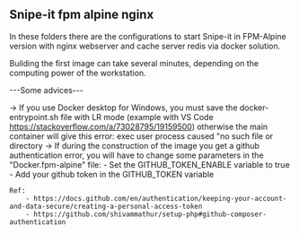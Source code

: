 <h2>Snipe-it fpm alpine nginx</h2>

In these folders there are the configurations to start Snipe-it in FPM-Alpine version with nginx webserver and cache server redis via docker solution.

Building the first image can take several minutes, depending on the computing power of the workstation.

---Some advices---

-> If you use Docker desktop for Windows, you must save the docker-entrypoint.sh file with LR mode (example with VS Code https://stackoverflow.com/a/73028795/19159500) otherwise the main container will give this error: exec user process caused "no such file or directory
-> If during the construction of the image you get a github authentication error, you will have to change some parameters in the "Docker.fpm-alpine" file: - Set the GITHUB_TOKEN_ENABLE variable to true - Add your github token in the GITHUB_TOKEN variable

    Ref:
        - https://docs.github.com/en/authentication/keeping-your-account-and-data-secure/creating-a-personal-access-token
        - https://github.com/shivammathur/setup-php#github-composer-authentication
